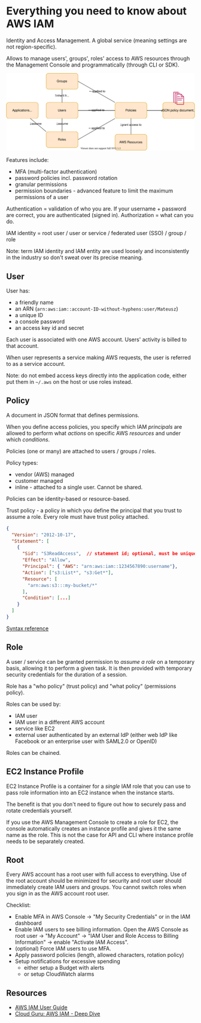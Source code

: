 # Everything you need to know about AWS IAM

Identity and Access Management. A global service (meaning settings are not region-specific).

Allows to manage users', groups', roles' access to AWS resources through the Management Console and programmatically (through CLI or SDK).

![AWS IAM entities](AWS-IAM-entities.svg)

Features include:
* MFA (multi-factor authentication)
* password policies incl. password rotation
* granular permissions
* permission boundaries - advanced feature to limit the maximum permissions of a user

Authentication = validation of who you are. If your username + password are correct, you are authenticated (signed in).
Authorization = what can you do.

IAM identity = root user / user or service / federated user (SSO) / group / role

Note: term IAM identity and IAM entity are used loosely and inconsistently in the industry so don't sweat over its precise meaning.


## User
User has:
* a friendly name
* an ARN (`arn:aws:iam::account-ID-without-hyphens:user/Mateusz`)
* a unique ID
* a console password
* an access key id and secret

Each user is associated with one AWS account. Users' activity is billed to that account.

When user represents a service making AWS requests, the user is referred to as a service account.

Note: do not embed access keys directly into the application code, either put them in `~/.aws` on the host or use roles instead.


## Policy
A document in JSON format that defines permissions.

When you define access policies, you  specify which IAM _principals_ are allowed to perform what _actions_ on specific AWS _resources_ and under which _conditions_.

Policies (one or many) are attached to users / groups / roles.

Policy types:
* vendor (AWS) managed
* customer managed
* inline - attached to a single user. Cannot be shared.

Policies can be identity-based or resource-based.

Trust policy - a policy in which you define the principal that you trust to assume a role. Every role must have trust policy attached.

```json
{
  "Version": "2012-10-17",
  "Statement": [
    {
      "Sid": "S3ReadAccess",  // statement id; optional, must be unique within a JSON policy
      "Effect": "Allow",
      "Principal": { "AWS": "arn:aws:iam::1234567890:username"},
      "Action": ["s3:List*", "s3:Get*"],
      "Resource": [
        "arn:aws:s3:::my-bucket/*"
      ],
      "Condition": [...]
    }
  ]
}
```
[Syntax reference](https://docs.aws.amazon.com/IAM/latest/UserGuide/reference_policies.html)


## Role
A user / service can be granted permission to _assume a role_ on a temporary basis, allowing it to perform a given task. It is then provided with temporary security credentials for the duration of a session.

Role has a "who policy" (trust policy) and "what policy" (permissions policy).

Roles can be used by:
* IAM user
* IAM user in a different AWS account
* service like EC2
* external user authenticated by an external IdP (either web IdP like Facebook or an enterprise user with SAML2.0 or OpenID)

Roles can be chained.


## EC2 Instance Profile
EC2 Instance Profile is a container for a _single_ IAM role that you can use to pass role information into an EC2 instance when the instance starts.

The benefit is that you don't need to figure out how to securely pass and rotate credentials yourself.

If you use the AWS Management Console to create a role for EC2, the console automatically creates an instance profile and gives it the same name as the role. This is not the case for API and CLI where instance profile needs to be separately created.


## Root
Every AWS account has a root user with full access to everything. Use of the root account should be minimized for security and root user should immediately create IAM users and groups. You cannot switch roles when you sign in as the AWS account root user.

Checklist:
* Enable MFA in AWS Console -> "My Security Credentials" or in the IAM dashboard
* Enable IAM users to see billing information. Open the AWS Console as root user -> "My Account" -> "IAM User and Role Access to Billing Information" -> enable "Activate IAM Access".
* (optional) Force IAM users to use MFA.
* Apply password policies (length, allowed characters, rotation policy)
* Setup notifications for excessive spending
  - either setup a Budget with alerts
  - or setup CloudWatch alarms

## Resources
* [AWS IAM User Guide](https://docs.aws.amazon.com/IAM/latest/UserGuide)
* [Cloud Guru: AWS IAM - Deep Dive](https://acloudguru.com/course/aws-iam-identity-and-access-management-deep-dive)



